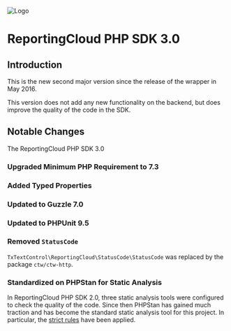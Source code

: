 ![Logo](../resource/rc_logo_512.png)

# ReportingCloud PHP SDK 3.0

## Introduction

This is the new second major version since the release of the wrapper in May 2016.

This version does not add any new functionality on the backend, but does improve the quality of the code in the SDK.

## Notable Changes

The ReportingCloud PHP SDK 3.0

### Upgraded Minimum PHP Requirement to 7.3

### Added Typed Properties

### Updated to Guzzle 7.0

### Updated to PHPUnit 9.5

### Removed `StatusCode`

`TxTextControl\ReportingCloud\StatusCode\StatusCode` was replaced by the package `ctw/ctw-http`. 

### Standardized on PHPStan for Static Analysis

In ReportingCloud PHP SDK 2.0, three static analysis tools were configured to check the quality of the code. Since then PHPStan has gained much traction and has become the standard static analysis tool for this project. In particular, the [strict rules](https://github.com/phpstan/phpstan-strict-rules) have been applied.
